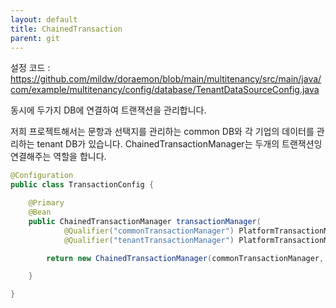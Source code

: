 ```yaml
---
layout: default
title: ChainedTransaction
parent: git
---
```


설정 코드 : https://github.com/mildw/doraemon/blob/main/multitenancy/src/main/java/com/example/multitenancy/config/database/TenantDataSourceConfig.java

동시에 두가지 DB에 연결하여 트랜잭션을 관리합니다.

저희 프로젝트해서는 문항과 선택지를 관리하는 common DB와
각 기업의 데이터를 관리하는 tenant DB가 있습니다.
ChainedTransactionManager는 두개의 트랜잭션잉 연결해주는 역할을 합니다.

```java
@Configuration
public class TransactionConfig {

    @Primary
    @Bean
    public ChainedTransactionManager transactionManager(
            @Qualifier("commonTransactionManager") PlatformTransactionManager commonTransactionManager,
            @Qualifier("tenantTransactionManager") PlatformTransactionManager tenantTransactionManager) {

        return new ChainedTransactionManager(commonTransactionManager, tenantTransactionManager);

    }

}
```
